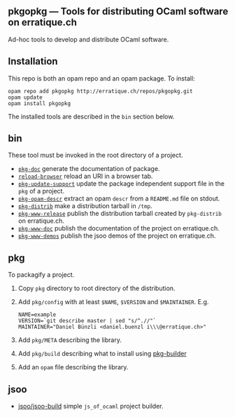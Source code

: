pkgopkg — Tools for distributing OCaml software on erratique.ch
-------------------------------------------------------------------------------

Ad-hoc tools to develop and distribute OCaml software.

## Installation

This repo is both an opam repo and an opam package. To install:

    opam repo add pkgopkg http://erratique.ch/repos/pkgopkg.git
    opam update 
    opam install pkgopkg
    
The installed tools are described in the `bin` section below.

## bin

These tool must be invoked in the root directory of a project.


* [`pkg-doc`](bin/pkg-doc) generate the documentation of package. 
* [`reload-browser`](bin/reload-browser) reload an URI in a browser
  tab.
* [`pkg-update-support`](bin/pkg-update-support) update the package
  independent support file in the `pkg` of a project.
* [`pkg-opam-descr`](bin/pkg-opam-descr) extract an opam `descr`
  from a `README.md` file on stdout.
* [`pkg-distrib`](bin/pkg-distrib) make a distribution tarball in
  `/tmp`.
* [`pkg-www-release`](bin/pkg-www-release) publish the distribution
  tarball created by `pkg-distrib` on erratique.ch.
* [`pkg-www-doc`](bin/pkg-www-demos) publish the documentation 
  of the project on erratique.ch.
* [`pkg-www-demos`](bin/pkg-www-demos) publish the jsoo demos of the
  project on erratique.ch.

## pkg

To packagify a project.

1. Copy `pkg` directory to root directory of the distribution. 
2. Add `pkg/config` with at least `$NAME`, `$VERSION` and `$MAINTAINER`. E.g.

   ```
   NAME=example
   VERSION=`git describe master | sed "s/^.//"`
   MAINTAINER="Daniel Bünzli <daniel.buenzl i\\\@erratique.ch>"
   ```
3. Add `pkg/META` describing the library.
4. Add `pkg/build` describing what to install using 
   [pkg-builder](pkg/pkg-builder)
5. Add an `opam` file describing the library.

## jsoo

* [jsoo/jsoo-build](jsoo/jsoo-build) simple `js_of_ocaml` project
  builder.
